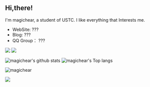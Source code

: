 ## Hi,there! 


I'm magichear, a student of USTC. I like everything that Interests me.

- WebSite: ???
- Blog: ???
- QQ Group： ???

[![](https://data.jsdelivr.com/v1/package/gh/kaygb/magichear/badge)](https://www.jsdelivr.com/package/gh/magichear/magichear)
[![](https://img.shields.io/github/license/kaygb/kaygb)](https://github.com/kaygb/kaygb/blob/master/LICENSE)



<img src="https://github-readme-stats.vercel.app/api?username=magichear&show_icons=true&icon_color=0366d6&bg_color=ffffff&hide_title=true&hide=contribs&include_all_commits=true" alt="magichear's github stats"/>

<img src="https://github-readme-stats.vercel.app/api/top-langs/?username=magichear&layout=compact" alt="magichear's Top langs"/>

![magichear](https://count.getloli.com/get/@magichear?theme=rule34)

[![](https://i.loli.net/2020/11/29/tTI94Yde7WmCfSV.png)](https://www.pixiv.net/artworks/85318529)
